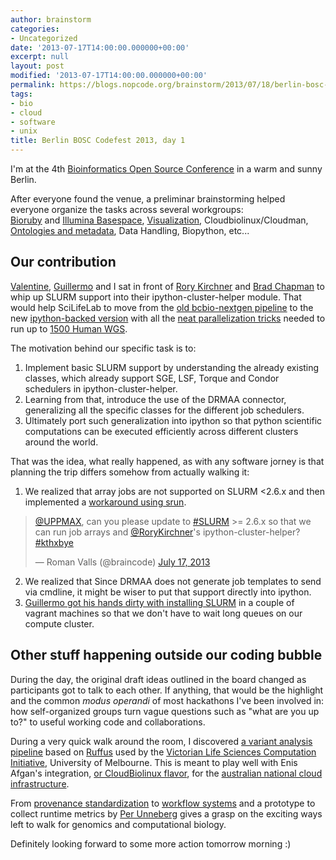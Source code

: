 ```yaml
---
author: brainstorm
categories:
- Uncategorized
date: '2013-07-17T14:00:00.000000+00:00'
excerpt: null
layout: post
modified: '2013-07-17T14:00:00.000000+00:00'
permalink: https://blogs.nopcode.org/brainstorm/2013/07/18/berlin-bosc-codefest-2013-day-1/
tags:
- bio
- cloud
- software
- unix
title: Berlin BOSC Codefest 2013, day 1
---
```


I'm at the 4th [Bioinformatics Open Source Conference][1] in a warm and sunny Berlin.

After everyone found the venue, a preliminar brainstorming helped everyone organize the tasks across several workgroups:  
[Bioruby][2] and [Illumina Basespace][3], [Visualization][4], Cloudbiolinux/Cloudman, [Ontologies and metadata][5], Data Handling, Biopython, etc...

<!--more-->

## Our contribution

[Valentine][6], [Guillermo][7] and I sat in front of [Rory Kirchner][8] and [Brad Chapman][9] to whip up SLURM support into their ipython-cluster-helper module. That would help SciLifeLab to move from the [old bcbio-nextgen pipeline][10] to the new [ipython-backed version][11] with all the [neat parallelization tricks][12] needed to run up to [1500 Human WGS][13].

The motivation behind our specific task is to:

1.  Implement basic SLURM support by understanding the already existing classes, which already support SGE, LSF, Torque and Condor schedulers in ipython-cluster-helper.
2.  Learning from that, introduce the use of the DRMAA connector, generalizing all the specific classes for the different job schedulers.
3.  Ultimately port such generalization into ipython so that python scientific computations can be executed efficiently across different clusters around the world.

That was the idea, what really happened, as with any software jorney is that planning the trip differs somehow from actually walking it:

1.  We realized that array jobs are not supported on SLURM <2.6.x and then implemented a [workaround using srun][14].
<blockquote class="twitter-tweet" width="550" lang="en">
  <p>
    <a href="https://twitter.com/UPPMAX">@UPPMAX</a>, can you please update to <a href="https://twitter.com/search?q=%23SLURM&src=hash">#SLURM</a> >= 2.6.x so that we can run job arrays and <a href="https://twitter.com/RoryKirchner">@RoryKirchner</a>'s ipython-cluster-helper? <a href="https://twitter.com/search?q=%23kthxbye&src=hash">#kthxbye</a>
  </p>
  
  <p>
    &mdash; Roman Valls (@braincode) <a href="https://twitter.com/braincode/statuses/357504694198874112">July 17, 2013</a>
  </p>
</blockquote>



2.  We realized that Since DRMAA does not generate job templates to send via cmdline, it might be wiser to put that support directly into ipython.
3.  [Guillermo got his hands dirty with installing SLURM][15] in a couple of vagrant machines so that we don't have to wait long queues on our compute cluster.

## Other stuff happening outside our coding bubble

During the day, the original draft ideas outlined in the board changed as participants got to talk to each other. If anything, that would be the highlight and the common *modus operandi* of most hackathons I've been involved in: how self-organized groups turn vague questions such as "what are you up to?" to useful working code and collaborations.

During a very quick walk around the room, I discovered [a variant analysis pipeline][16] based on [Ruffus][17] used by the [Victorian Life Sciences Computation Initiative][18], University of Melbourne. This is meant to play well with Enis Afgan's integration, [or CloudBiolinux flavor][19], for the [australian national cloud infrastructure][20].

From [provenance standardization][21] to [workflow systems][22] and a prototype to collect runtime metrics by [Per Unneberg][23] gives a grasp on the exciting ways left to walk for genomics and computational biology.

Definitely looking forward to some more action tomorrow morning :)

 [1]: https://www.open-bio.org/wiki/BOSC_2013 "Bioinformatics Open Source Conference 2013"
 [2]: https://www.bioruby.org/
 [3]: https://github.com/joejimbo/basespace-ruby-sdk
 [4]: https://www.biodalliance.org
 [5]: https://docs.google.com/document/d/19VpzwxZdlz1K4P1q1a-WYZUtiSXwUp2nafM716dzW8I
 [6]: https://nxn.se
 [7]: https://mussolblog.wordpress.com/
 [8]: https://github.com/roryk
 [9]: https://github.com/chapmanb
 [10]: https://github.com/chapmanb/bcbb/tree/master/nextgen
 [11]: https://github.com/chapmanb/bcbio-nextgen
 [12]: https://bcbio.wordpress.com/2013/05/22/scaling-variant-detection-pipelines-for-whole-genome-sequencing-analysis/
 [13]: https://github.com/chapmanb/bcbb/blob/master/talks/scipy2013_bcbio_nextgen/scipy2013_bcbio_nextgen.pdf?raw=true
 [14]: https://github.com/vals/ipython-cluster-helper/commit/02a5d9f9695ed441bb2a25ef0a17ceae193092ad
 [15]: https://mussolblog.wordpress.com/2013/07/17/setting-up-a-testing-slurm-cluster/
 [16]: https://github.com/claresloggett/variant_calling_pipeline
 [17]: https://code.google.com/p/ruffus/
 [18]: https://www.vlsci.org.au/
 [19]: https://github.com/afgane/gvl_flavor
 [20]: https://genome.edu.au/wiki/GVL
 [21]: www.w3.org/TR/prov-overview/
 [22]: https://mobyle.pasteur.fr/workflow
 [23]: https://twitter.com/unnebe